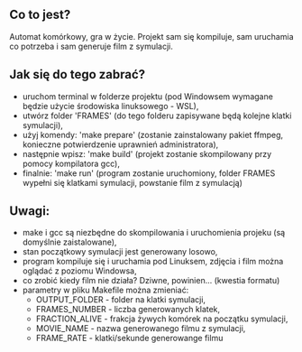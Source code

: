 ## Co to jest?
Automat komórkowy, gra w życie. Projekt sam się kompiluje, sam uruchamia co potrzeba i sam generuje film z symulacji.

## Jak się do tego zabrać?
- uruchom terminal w folderze projektu (pod Windowsem wymagane będzie użycie środowiska linuksowego - WSL),
- utwórz folder 'FRAMES' (do tego folderu zapisywane będą kolejne klatki symulacji),
- użyj komendy: 'make prepare' (zostanie zainstalowany pakiet ffmpeg, konieczne potwierdzenie uprawnień administratora),
- następnie wpisz: 'make build' (projekt zostanie skompilowany przy pomocy kompilatora gcc),
- finalnie: 'make run' (program zostanie uruchomiony, folder FRAMES wypełni się klatkami symulacji, powstanie film z symulacją)

## Uwagi:
- make i gcc są niezbędne do skompilowania i uruchomienia projeku (są domyślnie zaistalowane),
- stan początkowy symulacji jest generowany losowo,
- program kompiluje się i uruchamia pod Linuksem, zdjęcia i film można oglądać z poziomu Windowsa,
- co zrobić kiedy film nie działa? Dziwne, powinien... (kwestia formatu)
- parametry w pliku Makefile można zmieniać:
    - OUTPUT_FOLDER - folder na klatki symulacji,
    - FRAMES_NUMBER - liczba generowanych klatek,
    - FRACTION_ALIVE - frakcja żywych komórek na początku symulacji,
    - MOVIE_NAME - nazwa generowanego filmu z symulacji,
    - FRAME_RATE - klatki/sekunde generowange filmu
